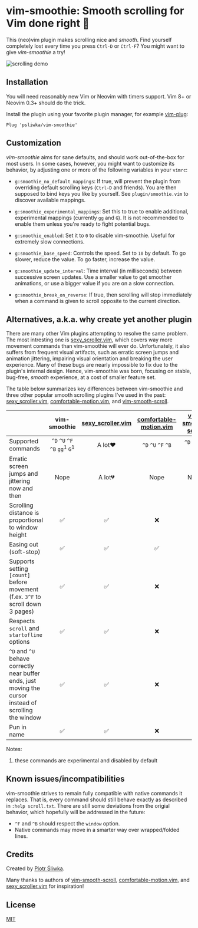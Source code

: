 vim-smoothie: Smooth scrolling for Vim done right :cup_with_straw:
===================================================

This (neo)vim plugin makes scrolling nice and _smooth_. Find yourself
completely lost every time you press `Ctrl-D` or `Ctrl-F`? You might want to
give _vim-smoothie_ a try!

![scrolling demo](demo.gif)

Installation
------------

You will need reasonably new Vim or Neovim with timers support. Vim 8+ or
Neovim 0.3+ should do the trick.

Install the plugin using your favorite plugin manager, for example [vim-plug]:
```
Plug 'psliwka/vim-smoothie'
```

Customization
-------------

_vim-smoothie_ aims for sane defaults, and should work out-of-the-box for most
users. In some cases, however, you might want to customize its behavior, by
adjusting one or more of the following variables in your `vimrc`:

* `g:smoothie_no_default_mappings`: If true, will prevent the plugin from
  overriding default scrolling keys (`Ctrl-D` and friends). You are then
  supposed to bind keys you like by yourself. See `plugin/smoothie.vim` to
  discover available mappings.
* `g:smoothie_experimental_mappings`: Set this to true to enable additional,
  experimental mappings (currently `gg` and `G`). It is not recommended to
  enable them unless you're ready to fight potential bugs.

* `g:smoothie_enabled`: Set it to `0` to disable vim-smoothie. Useful for
  extremely slow connections.

* `g:smoothie_base_speed`: Controls the speed. Set to `10` by default. To
  go slower, reduce the value. To go faster, increase the value.

* `g:smoothie_update_interval`: Time interval (in milliseconds) between
  successive screen updates. Use a smaller value to get smoother
  animations, or use a bigger value if you are on a slow connection.

* `g:smoothie_break_on_reverse`: If true, then scrolling will stop
  immediately when a command is given to scroll opposite to the current
  direction.

Alternatives, a.k.a. why create yet another plugin
--------------------------------------------------

There are many other Vim plugins attempting to resolve the same problem. The
most intresting one is [sexy_scroller.vim], which covers way more movement
commands than vim-smoothie will ever do. Unfortunately, it also suffers from
frequent visual artifacts, such as erratic screen jumps and animation
jittering, impairing visual orientation and breaking the user experience. Many
of these bugs are nearly impossible to fix due to the plugin's internal design.
Hence, vim-smoothie was born, focusing on stable, bug-free, _smooth_
experience, at a cost of smaller feature set.

The table below summarizes key differences between vim-smoothie and three other
popular smooth scrolling plugins I've used in the past: [sexy_scroller.vim],
[comfortable-motion.vim], and [vim-smooth-scroll].

|  | vim-smoothie | [sexy_scroller.vim] | [comfortable-motion.vim] | [vim-smooth-scroll] |
|---|:---:|:---:|:---:|:---:|
| Supported commands | `^D` `^U` `^F` `^B` `gg`<sup>1</sup> `G`<sup>1</sup> | A lot❤️ | `^D` `^U` `^F` `^B` | `^D` `^U` `^F` `^B` |
| Erratic screen jumps and jittering now and then | Nope | A lot💔 | Nope | Nope |
| Scrolling distance is proportional to window height | ✅ | ✅ | ❌ | ✅ |
| Easing out (soft-stop) | ✅ | ✅ | ✅ | ❌ |
| Supports setting `[count]` before movement (f.ex. `3^F` to scroll down 3 pages) | ✅ | ✅ | ❌ | ❌ |
| Respects `scroll` and `startofline` options | ✅ | ✅ | ❌ | ❌ |
| `^D` and `^U` behave correctly near buffer ends, just moving the cursor instead of scrolling the window | ✅ | ✅ | ❌ | ❌ |
| Pun in name | ✅ | ✅ | ❌ | ❌ |

Notes:
1. these commands are experimental and disabled by default

Known issues/incompatibilities
------------------------------

vim-smoothie strives to remain fully compatible with native commands it
replaces. That is, every command should still behave exactly as described in
`:help scroll.txt`. There are still some deviations from the origial behavior,
which hopefully will be addressed in the future:

* `^F` and `^B` should respect the `window` option.
* Native commands may move in a smarter way over wrapped/folded lines.


Credits
-------

Created by [Piotr Śliwka](https://github.com/psliwka).

Many thanks to authors of [vim-smooth-scroll], [comfortable-motion.vim], and
[sexy_scroller.vim] for inspiration!

License
-------

[MIT](LICENSE)

[vim-plug]: https://github.com/junegunn/vim-plug
[vim-smooth-scroll]: https://github.com/terryma/vim-smooth-scroll
[comfortable-motion.vim]: https://github.com/yuttie/comfortable-motion.vim
[sexy_scroller.vim]: https://github.com/joeytwiddle/sexy_scroller.vim
